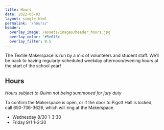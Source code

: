 ```yaml
---
title: Hours
date: 2022-05-03
layout: single.html
permalink: '/hours/'
header:
  overlay_image: /assets/images/header_hours.jpg
  overlay_color: '#5e616c'
  overlay_filter: 0.5
---
```


The Textile Makerspace is run by a mix of volunteers and student staff. We'll be back to having regularly-scheduled weekday afternoon/evening hours at the start of the school year!

## Hours

_Hours subject to Quinn not being summoned for jury duty_

To confirm the Makerspace is open, or if the door to Pigott Hall is locked, call 650-736-3626, which will ring at the Makerspace.

- Wednesday 8/30 1-3:30
- Friday 9/1 1-3:30
